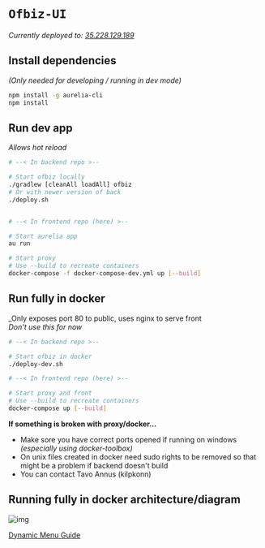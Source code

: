 # `Ofbiz-UI`

_Currently deployed to: [35.228.129.189](http://35.228.129.189)_

## Install dependencies
_(Only needed for developing / running in dev mode)_

```bash
npm install -g aurelia-cli
npm install
```

## Run dev app
_Allows hot reload_
```bash
# --< In backend repo >--

# Start ofbiz locally
./gradlew [cleanAll loadAll] ofbiz
# Or with newer version of back
./deploy.sh


# --< In frontend repo (here) >--

# Start aurelia app
au run

# Start proxy
# Use --build to recreate containers
docker-compose -f docker-compose-dev.yml up [--build]
```

## Run fully in docker
_Only exposes port 80 to public, uses nginx to serve front  
_Don't use this for now_
```bash
# --< In backend repo >--

# Start ofbiz in docker  
./deploy-dev.sh

# --< In frontend repo (here) >--

# Start proxy and front
# Use --build to recreate containers
docker-compose up [--build]
```

**If something is broken with proxy/docker...**
- Make sore you have correct ports opened if running on windows _(especially using docker-toolbox)_
- On unix files created in docker need sudo rights to be removed so that might be a problem if backend doesn't build
- You can contact Tavo Annus (kilpkonn)

## Running fully in docker architecture/diagram
![img](./readme/deploy-proxy.png)


[Dynamic Menu Guide](docs/dynamic-menu.md)
